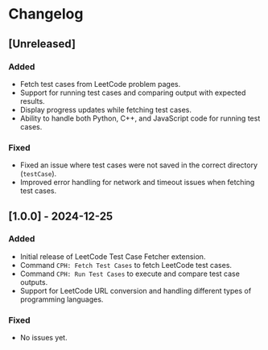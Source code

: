 # Changelog

## [Unreleased]
### Added
- Fetch test cases from LeetCode problem pages.
- Support for running test cases and comparing output with expected results.
- Display progress updates while fetching test cases.
- Ability to handle both Python, C++, and JavaScript code for running test cases.

### Fixed
- Fixed an issue where test cases were not saved in the correct directory (`testCase`).
- Improved error handling for network and timeout issues when fetching test cases.

## [1.0.0] - 2024-12-25
### Added
- Initial release of LeetCode Test Case Fetcher extension.
- Command `CPH: Fetch Test Cases` to fetch LeetCode test cases.
- Command `CPH: Run Test Cases` to execute and compare test case outputs.
- Support for LeetCode URL conversion and handling different types of programming languages.

### Fixed
- No issues yet.

